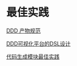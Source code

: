 # 最佳实践

[DDD 产物规范](最佳实践/DDD产物规范.md)

[DDD可视化平台的DSL设计](最佳实践/DDD可视化平台的DSL设计.md)

[代码生成模块最佳实践](最佳实践/代码生成模块最佳实践.md)